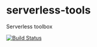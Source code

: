 # serverless-tools
Serverless toolbox

[![Build Status](https://travis-ci.org/vitarn/serverless-tools.svg?branch=master)](https://travis-ci.org/vitarn/serverless-tools)
